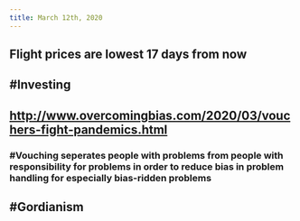 ```yaml
---
title: March 12th, 2020
---
```


## Flight prices are lowest 17 days from now

## #Investing

## http://www.overcomingbias.com/2020/03/vouchers-fight-pandemics.html
### #Vouching seperates people with problems from people with responsibility for problems in order to reduce bias in problem handling for especially bias-ridden problems

## #Gordianism

## 
